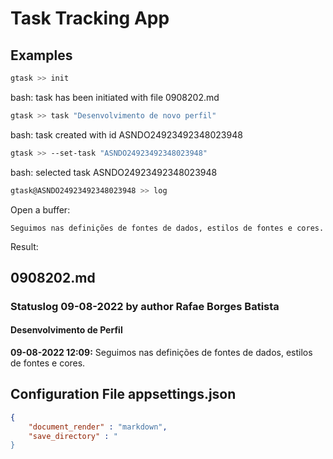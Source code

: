 # Task Tracking App

## Examples

``` bash
gtask >> init
```

bash: task has been initiated with file 0908202.md

``` bash
gtask >> task "Desenvolvimento de novo perfil"
```

bash: task created with id ASNDO24923492348023948

``` bash
gtask >> --set-task "ASNDO24923492348023948"
```

bash: selected task ASNDO24923492348023948

``` bash
gtask@ASNDO24923492348023948 >> log
```

Open a buffer:

``` text
Seguimos nas definições de fontes de dados, estilos de fontes e cores.
```

Result:

## 0908202.md

### Statuslog 09-08-2022 by author Rafae Borges Batista

#### Desenvolvimento de Perfil

**09-08-2022 12:09:** Seguimos nas definições de fontes de dados, estilos de fontes e cores.


## Configuration File appsettings.json

``` json
{
    "document_render" : "markdown",
    "save_directory" : "
}
```